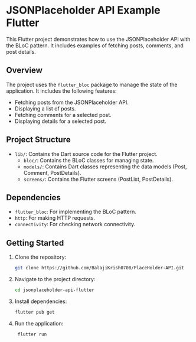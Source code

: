 # JSONPlaceholder API Example Flutter

This Flutter project demonstrates how to use the JSONPlaceholder API with the BLoC pattern. It includes examples of fetching posts, comments, and post details.

## Overview

The project uses the `flutter_bloc` package to manage the state of the application. It includes the following features:

- Fetching posts from the JSONPlaceholder API.
- Displaying a list of posts.
- Fetching comments for a selected post.
- Displaying details for a selected post.

## Project Structure

- `lib/`: Contains the Dart source code for the Flutter project.
  - `bloc/`: Contains the BLoC classes for managing state.
  - `models/`: Contains Dart classes representing the data models (Post, Comment, PostDetails).
  - `screens/`: Contains the Flutter screens (PostList, PostDetails).
  

## Dependencies

- `flutter_bloc`: For implementing the BLoC pattern.
- `http`: For making HTTP requests.
- `connectivity`: For checking network connectivity.

## Getting Started

1. Clone the repository:

   ```bash
   git clone https://github.com/BalajiKrish0708/PlaceHolder-API.git

2. Navigate to the project directory:

    ```bash
   cd jsonplaceholder-api-flutter

3. Install dependencies:

    ```bash
    flutter pub get

4. Run the application:

   ```bash
    flutter run

    

